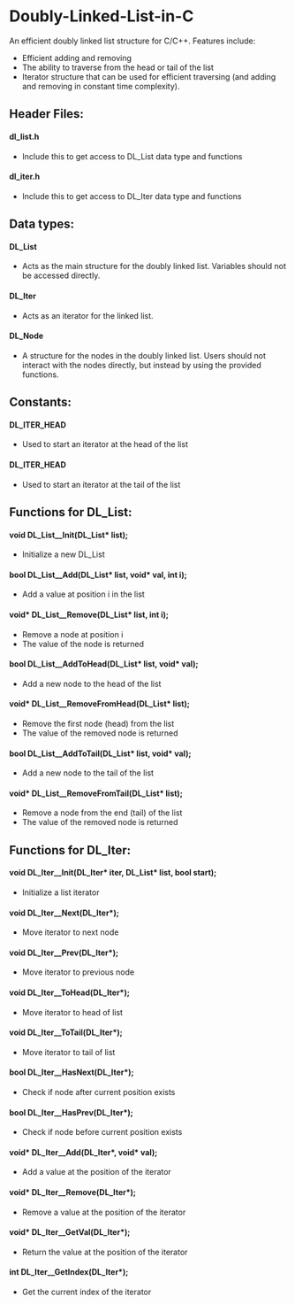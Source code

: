 # Doubly-Linked-List-in-C
An efficient doubly linked list structure for C/C++. Features include:
- Efficient adding and removing
- The ability to traverse from the head or tail of the list
- Iterator structure that can be used for efficient traversing (and adding and removing in constant time complexity).

## Header Files:

#### dl_list.h

- Include this to get access to DL_List data type and functions

#### dl_iter.h

- Include this to get access to DL_Iter data type and functions

## Data types:

#### DL_List

- Acts as the main structure for the doubly linked list. Variables should not be accessed directly.


#### DL_Iter

- Acts as an iterator for the linked list.

#### DL_Node

- A structure for the nodes in the doubly linked list. Users should not interact with the nodes directly, but instead by using the provided functions.

## Constants:

#### DL_ITER_HEAD

- Used to start an iterator at the head of the list

#### DL_ITER_HEAD

- Used to start an iterator at the tail of the list

## Functions for DL_List:

#### void DL_List__Init(DL_List* list);

- Initialize a new DL_List


#### bool DL_List__Add(DL_List* list, void* val, int i);
- Add a value at position i in the list


#### void* DL_List__Remove(DL_List* list, int i);
- Remove a node at position i
- The value of the node is returned


#### bool DL_List__AddToHead(DL_List* list, void* val);
- Add a new node to the head of the list


#### void* DL_List__RemoveFromHead(DL_List* list);
- Remove the first node (head) from the list
- The value of the removed node is returned


#### bool DL_List__AddToTail(DL_List* list, void* val);
- Add a new node to the tail of the list


#### void* DL_List__RemoveFromTail(DL_List* list);
- Remove a node from the end (tail) of the list
- The value of the removed node is returned

## Functions for DL_Iter:

#### void DL_Iter__Init(DL_Iter* iter, DL_List* list, bool start);
- Initialize a list iterator


#### void DL_Iter__Next(DL_Iter*);
- Move iterator to next node


#### void DL_Iter__Prev(DL_Iter*);
- Move iterator to previous node


#### void DL_Iter__ToHead(DL_Iter*);
- Move iterator to head of list


#### void DL_Iter__ToTail(DL_Iter*);
- Move iterator to tail of list


#### bool DL_Iter__HasNext(DL_Iter*);
- Check if node after current position exists


#### bool DL_Iter__HasPrev(DL_Iter*);
- Check if node before current position exists


#### void* DL_Iter__Add(DL_Iter*, void* val);
- Add a value at the position of the iterator


#### void* DL_Iter__Remove(DL_Iter*);
- Remove a value at the position of the iterator


#### void* DL_Iter__GetVal(DL_Iter*);
- Return the value at the position of the iterator


#### int DL_Iter__GetIndex(DL_Iter*);
- Get the current index of the iterator
